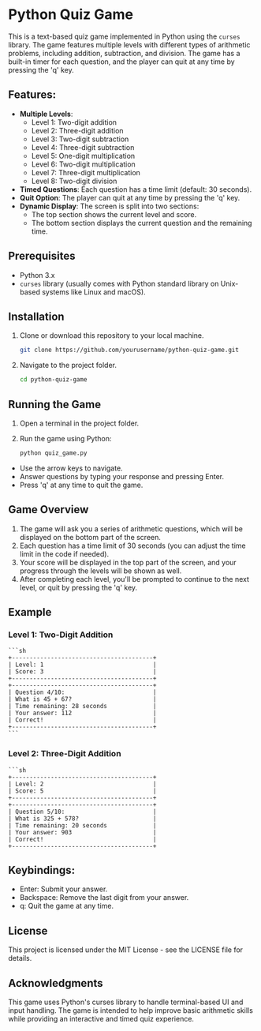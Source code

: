 # Python Quiz Game

This is a text-based quiz game implemented in Python using the `curses` library. The game features multiple levels with different types of arithmetic problems, including addition, subtraction, and division. The game has a built-in timer for each question, and the player can quit at any time by pressing the 'q' key.

## Features:
- **Multiple Levels**: 
  - Level 1: Two-digit addition
  - Level 2: Three-digit addition
  - Level 3: Two-digit subtraction
  - Level 4: Three-digit subtraction
  - Level 5: One-digit multiplication
  - Level 6: Two-digit multiplication
  - Level 7: Three-digit multiplication
  - Level 8: Two-digit division
- **Timed Questions**: Each question has a time limit (default: 30 seconds).
- **Quit Option**: The player can quit at any time by pressing the 'q' key.
- **Dynamic Display**: The screen is split into two sections:
  - The top section shows the current level and score.
  - The bottom section displays the current question and the remaining time.

## Prerequisites
- Python 3.x
- `curses` library (usually comes with Python standard library on Unix-based systems like Linux and macOS).

## Installation
1. Clone or download this repository to your local machine.

   ```sh
   git clone https://github.com/yourusername/python-quiz-game.git
   ```
2. Navigate to the project folder.

    ```sh
    cd python-quiz-game
    ```
## Running the Game
1. Open a terminal in the project folder.
2. Run the game using Python:

    ```sh
    python quiz_game.py
    ```
- Use the arrow keys to navigate.
- Answer questions by typing your response and pressing Enter.
- Press 'q' at any time to quit the game.

## Game Overview

1. The game will ask you a series of arithmetic questions, which will be displayed on the bottom part of the screen.
2. Each question has a time limit of 30 seconds (you can adjust the time limit in the code if needed).
3. Your score will be displayed in the top part of the screen, and your progress through the levels will be shown as well.
4. After completing each level, you'll be prompted to continue to the next level, or quit by pressing the 'q' key.

## Example
### Level 1: Two-Digit Addition

    ```sh
    +----------------------------------------+
    | Level: 1                               |
    | Score: 3                               |
    +----------------------------------------+
    +----------------------------------------+
    | Question 4/10:                         |
    | What is 45 + 67?                       |
    | Time remaining: 28 seconds             |
    | Your answer: 112                       |
    | Correct!                               |
    +----------------------------------------+
    ```

### Level 2: Three-Digit Addition

    ```sh
    +----------------------------------------+
    | Level: 2                               |
    | Score: 5                               |
    +----------------------------------------+
    +----------------------------------------+
    | Question 5/10:                         |
    | What is 325 + 578?                     |
    | Time remaining: 20 seconds             |
    | Your answer: 903                       |
    | Correct!                               |
    +----------------------------------------+

## Keybindings:

- Enter: Submit your answer.
- Backspace: Remove the last digit from your answer.
- q: Quit the game at any time.

## License

This project is licensed under the MIT License - see the LICENSE file for details.

## Acknowledgments

This game uses Python's curses library to handle terminal-based UI and input handling.
The game is intended to help improve basic arithmetic skills while providing an interactive and timed quiz experience.
